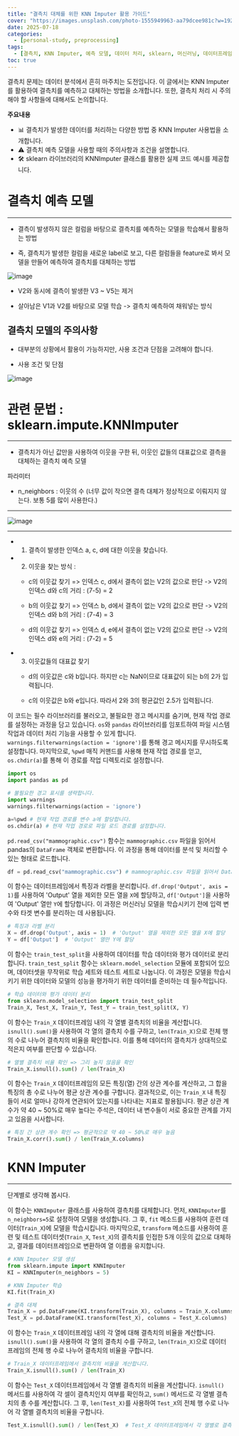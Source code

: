 ```yaml
---
title: "결측치 대체를 위한 KNN Imputer 활용 가이드"
cover: "https://images.unsplash.com/photo-1555949963-aa79dcee981c?w=1920&h=1080&fit=crop"
date: 2025-07-18
categories:
  - [personal-study, preprocessing]
tags:
  - [결측치, KNN Imputer, 예측 모델, 데이터 처리, sklearn, 머신러닝, 데이터프레임, 결측 대체, 모델 학습, 파라미터, 상관 계수]
toc: true
---
```


결측치 문제는 데이터 분석에서 흔히 마주치는 도전입니다. 이 글에서는 KNN Imputer를 활용하여 결측치를 예측하고 대체하는 방법을 소개합니다. 또한, 결측치 처리 시 주의해야 할 사항들에 대해서도 논의합니다.

**주요내용**
- 📊 결측치가 발생한 데이터를 처리하는 다양한 방법 중 KNN Imputer 사용법을 소개합니다.
- ⚠️ 결측치 예측 모델을 사용할 때의 주의사항과 조건을 설명합니다.
- 🛠️ sklearn 라이브러리의 KNNImputer 클래스를 활용한 실제 코드 예시를 제공합니다.

# 결측치 예측 모델

---


- 결측이 발생하지 않은 컬럼을 바탕으로 결측치를 예측하는 모델을 학습해서 활용하는 방법

- 즉, 결측치가 발생한 컬럼을 새로운 label로 보고, 다른 컬럼들을 feature로 봐서 모델을 만들어 예측하여 결측치를 대체하는 방법

![image](https://user-images.githubusercontent.com/74717033/134630421-089c091b-ae43-4fd8-b334-ae0683481470.png)

- V2와 동시에 결측이 발생한 V3 ~ V5는 제거

- 살아남은 V1과 V2를 바탕으로 모델 학습 -> 결측치 예측하여 채워넣는 방식

## 결측치 모델의 주의사항

- 대부분의 상황에서 활용이 가능하지만, 사용 조건과 단점을 고려해야 합니다.

- 사용 조건 및 단점

![image](https://user-images.githubusercontent.com/74717033/134630448-c90998ca-12fb-4433-8f48-59ac801ffcdb.png)

# 관련 문법 : sklearn.impute.KNNImputer

---


- 결측치가 아닌 값만을 사용하여 이웃을 구한 뒤, 이웃인 값들의 대표값으로 결측을 대체하는 결측치 예측 모델

파라미터

- n_neighbors : 이웃의 수 (너무 값이 작으면 결측 대체가 정상적으로 이뤄지지 않는다. 보통 5를 많이 사용한다.)

---


![image](https://user-images.githubusercontent.com/74717033/134630468-db2ba9bb-7dfb-4701-8fb4-11f053322c86.png)

---


- 1) 결측이 발생한 인덱스 a, c, d에 대한 이웃을 찾습니다.

- 2) 이웃을 찾는 방식 :

    - c의 이웃값 찾기 => 인덱스 c, d에서 결측이 없는 V2의 값으로 판단 -> V2의 인덱스 d와 c의 거리 : (7-5) = 2

    - b의 이웃값 찾기 => 인덱스 b, d에서 결측이 없는 V2의 값으로 판단 -> V2의 인덱스 d와 b의 거리 : (7-4) = 3

    - d의 이웃값 찾기 => 인덱스 d, e에서 결측이 없는 V2의 값으로 판단 -> V2의 인덱스 d와 e의 거리 : (7-2) = 5

- 3) 이웃값들의 대표값 찾기

    - d의 이웃값은 c와 b입니다. 하지만 c는 NaN이므로 대표값이 되는 b의 2가 입력됩니다.

    - c의 이웃값은 b와 e입니다. 따라서 2와 3의 평균값인 2.5가 입력됩니다.

이 코드는 필수 라이브러리를 불러오고, 불필요한 경고 메시지를 숨기며, 현재 작업 경로를 설정하는 과정을 담고 있습니다. `os`와 `pandas` 라이브러리를 임포트하여 파일 시스템 작업과 데이터 처리 기능을 사용할 수 있게 합니다. `warnings.filterwarnings(action = 'ignore')`를 통해 경고 메시지를 무시하도록 설정합니다. 마지막으로, `%pwd` 매직 커맨드를 사용해 현재 작업 경로를 얻고, `os.chdir(a)`를 통해 이 경로를 작업 디렉토리로 설정합니다.

```python
import os
import pandas as pd

# 불필요한 경고 표시를 생략합니다.
import warnings
warnings.filterwarnings(action = 'ignore')

a=%pwd # 현재 작업 경로를 변수 a에 할당합니다.
os.chdir(a) # 현재 작업 경로로 파일 로드 경로를 설정합니다.
```

`pd.read_csv("mammographic.csv")` 함수는 `mammographic.csv` 파일을 읽어서 pandas의 `DataFrame` 객체로 변환합니다. 이 과정을 통해 데이터를 분석 및 처리할 수 있는 형태로 로드합니다.

```python
df = pd.read_csv("mammographic.csv") # mammographic.csv 파일을 읽어서 DataFrame으로 변환
```

이 함수는 데이터프레임에서 특징과 라벨을 분리합니다. `df.drop('Output', axis = 1)`를 사용하여 'Output' 열을 제외한 모든 열을 `X`에 할당하고, `df['Output']`을 사용하여 'Output' 열만 `Y`에 할당합니다. 이 과정은 머신러닝 모델을 학습시키기 전에 입력 변수와 타겟 변수를 분리하는 데 사용됩니다.

```python
# 특징과 라벨 분리
X = df.drop('Output', axis = 1)  # 'Output' 열을 제외한 모든 열을 X에 할당
Y = df['Output']  # 'Output' 열만 Y에 할당
```

이 함수는 `train_test_split`을 사용하여 데이터를 학습 데이터와 평가 데이터로 분리합니다. `train_test_split` 함수는 `sklearn.model_selection` 모듈에 포함되어 있으며, 데이터셋을 무작위로 학습 세트와 테스트 세트로 나눕니다. 이 과정은 모델을 학습시키기 위한 데이터와 모델의 성능을 평가하기 위한 데이터를 준비하는 데 필수적입니다.

```python
# 학습 데이터와 평가 데이터 분리
from sklearn.model_selection import train_test_split
Train_X, Test_X, Train_Y, Test_Y = train_test_split(X, Y)
```

이 함수는 `Train_X` 데이터프레임 내의 각 열별 결측치의 비율을 계산합니다. `isnull().sum()`을 사용하여 각 열의 결측치 수를 구하고, `len(Train_X)`으로 전체 행의 수로 나누어 결측치의 비율을 확인합니다. 이를 통해 데이터의 결측치가 상대적으로 적은지 여부를 판단할 수 있습니다.

```python
# 열별 결측치 비율 확인 => 그리 높지 않음을 확인
Train_X.isnull().sum() / len(Train_X)
```

이 함수는 `Train_X` 데이터프레임의 모든 특징(열) 간의 상관 계수를 계산하고, 그 합을 특징의 총 수로 나누어 평균 상관 계수를 구합니다. 결과적으로, 이는 `Train_X` 내 특징들이 서로 얼마나 강하게 연관되어 있는지를 나타내는 지표로 활용됩니다. 평균 상관 계수가 약 40 ~ 50%로 매우 높다는 주석은, 데이터 내 변수들이 서로 중요한 관계를 가지고 있음을 시사합니다.

```python
# 특징 간 상관 계수 확인 => 평균적으로 약 40 ~ 50%로 매우 높음
Train_X.corr().sum() / len(Train_X.columns)
```

# KNN Imputer

---


단계별로 생각해 봅시다.

이 함수는 `KNNImputer` 클래스를 사용하여 결측치를 대체합니다. 먼저, `KNNImputer`를 `n_neighbors=5`로 설정하여 모델을 생성합니다. 그 후, `fit` 메소드를 사용하여 훈련 데이터(`Train_X`)에 모델을 학습시킵니다. 마지막으로, `transform` 메소드를 사용하여 훈련 및 테스트 데이터셋(`Train_X`, `Test_X`)의 결측치를 인접한 5개 이웃의 값으로 대체하고, 결과를 데이터프레임으로 변환하여 열 이름을 유지합니다.

```python
# KNN Imputer 모델 생성
from sklearn.impute import KNNImputer
KI = KNNImputer(n_neighbors = 5)

# KNN Imputer 학습
KI.fit(Train_X)

# 결측 대체
Train_X = pd.DataFrame(KI.transform(Train_X), columns = Train_X.columns)
Test_X = pd.DataFrame(KI.transform(Test_X), columns = Test_X.columns)
```

이 함수는 `Train_X` 데이터프레임 내의 각 열에 대해 결측치의 비율을 계산합니다. `isnull().sum()`을 사용하여 각 열의 결측치 수를 구하고, `len(Train_X)`으로 데이터프레임의 전체 행 수로 나누어 결측치의 비율을 구합니다.

```python
# Train_X 데이터프레임에서 결측치의 비율을 계산합니다.
Train_X.isnull().sum() / len(Train_X)
```

이 함수는 `Test_X` 데이터프레임에서 각 열별 결측치의 비율을 계산합니다. `isnull()` 메서드를 사용하여 각 셀이 결측치인지 여부를 확인하고, `sum()` 메서드로 각 열별 결측치의 총 수를 계산합니다. 그 후, `len(Test_X)`를 사용하여 `Test_X`의 전체 행 수로 나누어 각 열별 결측치의 비율을 구합니다.

```python
Test_X.isnull().sum() / len(Test_X)  # Test_X 데이터프레임에서 각 열별로 결측치의 비율을 계산합니다.
```

